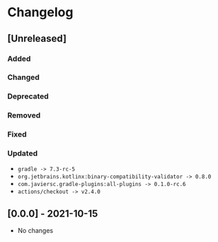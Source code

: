 # Changelog

## [Unreleased]

### Added

### Changed

### Deprecated

### Removed

### Fixed

### Updated
- `gradle -> 7.3-rc-5`
- `org.jetbrains.kotlinx:binary-compatibility-validator -> 0.8.0`
- `com.javiersc.gradle-plugins:all-plugins -> 0.1.0-rc.6`
- `actions/checkout -> v2.4.0`


## [0.0.0] - 2021-10-15
- No changes
